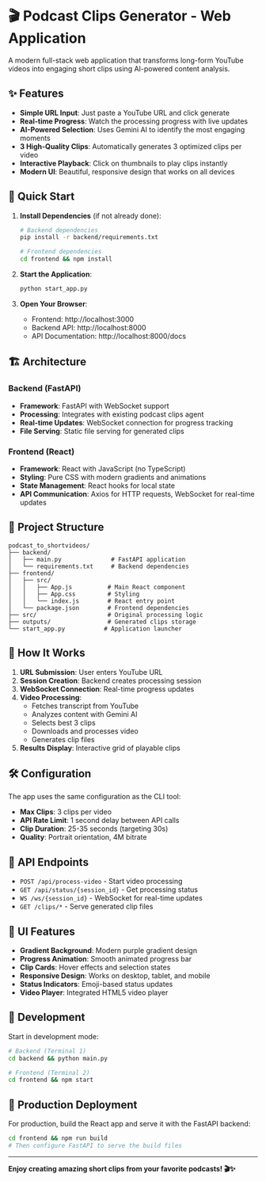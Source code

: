 # 🎬 Podcast Clips Generator - Web Application

A modern full-stack web application that transforms long-form YouTube videos into engaging short clips using AI-powered content analysis.

## ✨ Features

- **Simple URL Input**: Just paste a YouTube URL and click generate
- **Real-time Progress**: Watch the processing progress with live updates
- **AI-Powered Selection**: Uses Gemini AI to identify the most engaging moments
- **3 High-Quality Clips**: Automatically generates 3 optimized clips per video
- **Interactive Playback**: Click on thumbnails to play clips instantly
- **Modern UI**: Beautiful, responsive design that works on all devices

## 🚀 Quick Start

1. **Install Dependencies** (if not already done):
   ```bash
   # Backend dependencies
   pip install -r backend/requirements.txt
   
   # Frontend dependencies
   cd frontend && npm install
   ```

2. **Start the Application**:
   ```bash
   python start_app.py
   ```

3. **Open Your Browser**:
   - Frontend: http://localhost:3000
   - Backend API: http://localhost:8000
   - API Documentation: http://localhost:8000/docs

## 🏗️ Architecture

### Backend (FastAPI)
- **Framework**: FastAPI with WebSocket support
- **Processing**: Integrates with existing podcast clips agent
- **Real-time Updates**: WebSocket connection for progress tracking
- **File Serving**: Static file serving for generated clips

### Frontend (React)
- **Framework**: React with JavaScript (no TypeScript)
- **Styling**: Pure CSS with modern gradients and animations
- **State Management**: React hooks for local state
- **API Communication**: Axios for HTTP requests, WebSocket for real-time updates

## 📁 Project Structure

```
podcast_to_shortvideos/
├── backend/
│   ├── main.py              # FastAPI application
│   └── requirements.txt     # Backend dependencies
├── frontend/
│   ├── src/
│   │   ├── App.js          # Main React component
│   │   ├── App.css         # Styling
│   │   └── index.js        # React entry point
│   └── package.json        # Frontend dependencies
├── src/                    # Original processing logic
├── outputs/                # Generated clips storage
└── start_app.py           # Application launcher
```

## 🎯 How It Works

1. **URL Submission**: User enters YouTube URL
2. **Session Creation**: Backend creates processing session
3. **WebSocket Connection**: Real-time progress updates
4. **Video Processing**: 
   - Fetches transcript from YouTube
   - Analyzes content with Gemini AI
   - Selects best 3 clips
   - Downloads and processes video
   - Generates clip files
5. **Results Display**: Interactive grid of playable clips

## 🛠️ Configuration

The app uses the same configuration as the CLI tool:
- **Max Clips**: 3 clips per video
- **API Rate Limit**: 1 second delay between API calls
- **Clip Duration**: 25-35 seconds (targeting 30s)
- **Quality**: Portrait orientation, 4M bitrate

## 🚦 API Endpoints

- `POST /api/process-video` - Start video processing
- `GET /api/status/{session_id}` - Get processing status
- `WS /ws/{session_id}` - WebSocket for real-time updates
- `GET /clips/*` - Serve generated clip files

## 🎨 UI Features

- **Gradient Background**: Modern purple gradient design
- **Progress Animation**: Smooth animated progress bar
- **Clip Cards**: Hover effects and selection states
- **Responsive Design**: Works on desktop, tablet, and mobile
- **Status Indicators**: Emoji-based status updates
- **Video Player**: Integrated HTML5 video player

## 🔧 Development

Start in development mode:
```bash
# Backend (Terminal 1)
cd backend && python main.py

# Frontend (Terminal 2)  
cd frontend && npm start
```

## 🚀 Production Deployment

For production, build the React app and serve it with the FastAPI backend:
```bash
cd frontend && npm run build
# Then configure FastAPI to serve the build files
```

---

**Enjoy creating amazing short clips from your favorite podcasts! 🎬✨** 